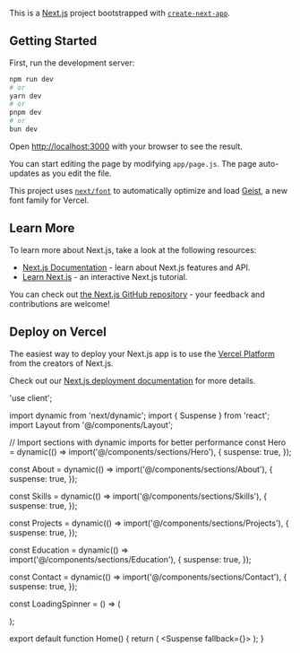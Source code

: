 This is a [Next.js](https://nextjs.org) project bootstrapped with [`create-next-app`](https://github.com/vercel/next.js/tree/canary/packages/create-next-app).

## Getting Started

First, run the development server:

```bash
npm run dev
# or
yarn dev
# or
pnpm dev
# or
bun dev
```

Open [http://localhost:3000](http://localhost:3000) with your browser to see the result.

You can start editing the page by modifying `app/page.js`. The page auto-updates as you edit the file.

This project uses [`next/font`](https://nextjs.org/docs/app/building-your-application/optimizing/fonts) to automatically optimize and load [Geist](https://vercel.com/font), a new font family for Vercel.

## Learn More

To learn more about Next.js, take a look at the following resources:

- [Next.js Documentation](https://nextjs.org/docs) - learn about Next.js features and API.
- [Learn Next.js](https://nextjs.org/learn) - an interactive Next.js tutorial.

You can check out [the Next.js GitHub repository](https://github.com/vercel/next.js) - your feedback and contributions are welcome!

## Deploy on Vercel

The easiest way to deploy your Next.js app is to use the [Vercel Platform](https://vercel.com/new?utm_medium=default-template&filter=next.js&utm_source=create-next-app&utm_campaign=create-next-app-readme) from the creators of Next.js.

Check out our [Next.js deployment documentation](https://nextjs.org/docs/app/building-your-application/deploying) for more details.




'use client';

import dynamic from 'next/dynamic';
import { Suspense } from 'react';
import Layout from '@/components/Layout';

// Import sections with dynamic imports for better performance
const Hero = dynamic(() => import('@/components/sections/Hero'), {
  suspense: true,
});

const About = dynamic(() => import('@/components/sections/About'), {
  suspense: true,
});

const Skills = dynamic(() => import('@/components/sections/Skills'), {
  suspense: true,
});

const Projects = dynamic(() => import('@/components/sections/Projects'), {
  suspense: true,
});

const Education = dynamic(() => import('@/components/sections/Education'), {
  suspense: true,
});

const Contact = dynamic(() => import('@/components/sections/Contact'), {
  suspense: true,
});

const LoadingSpinner = () => (
  <div className="flex items-center justify-center min-h-screen">
    <div className="w-12 h-12 border-4 border-primary border-t-transparent rounded-full animate-spin"></div>
  </div>
);

export default function Home() {
  return (
    <Layout>
      <Suspense fallback={<LoadingSpinner />}>
        <Hero />
        <About />
        <Skills />
        <Projects />
        <Education />
        <Contact />
      </Suspense>
    </Layout>
  );
}
